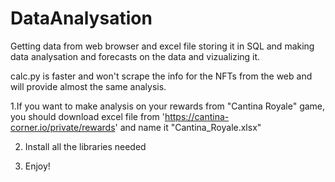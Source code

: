 # DataAnalysation
Getting data from web browser and excel file storing it in SQL and  making data analysation and forecasts on the data and vizualizing it.

calc.py is faster and won't scrape the info for the NFTs from the web and will provide almost the same analysis.


1.If you want to make analysis on your rewards from "Cantina Royale" game, you should download excel file from 'https://cantina-corner.io/private/rewards' and name it
"Cantina_Royale.xlsx"

2. Install all the libraries needed

3. Enjoy!
